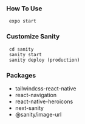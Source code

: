 ### How To Use 

```
 expo start
```

### Customize Sanity

```
 cd sanity 
 sanity start
 sanity deploy (production)
```

### Packages

- tailwindcss-react-native
- react-navigation
- react-native-heroicons
- next-sanity
- @sanity/image-url

